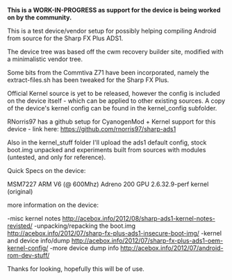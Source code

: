 **This is a WORK-IN-PROGRESS as support for the device is being worked on by the community.**

This is a test device/vendor setup for possibly helping compiling Android from source for the Sharp FX Plus ADS1.

The device tree was based off the cwm recovery builder site, modified with a minimalistic vendor tree.  

Some bits from the Commtiva Z71 have been incorporated, namely the extract-files.sh has been tweaked for the Sharp FX Plus.

Official Kernel source is yet to be released, however the config is included on the device itself - which can be applied to other existing sources.  A copy of the device's kernel config can be found in the kernel_config subfolder.

RNorris97 has a github setup for CyanogenMod + Kernel support for this device - link here:
https://github.com/rnorris97/sharp-ads1

Also in the kernel_stuff folder I'll upload the ads1 default config, stock boot.img unpacked and experiments built from sources with modules (untested, and only for reference).

Quick Specs on the device:

MSM7227 ARM V6 (@ 600Mhz)
Adreno 200 GPU
2.6.32.9-perf kernel (original)

more information on the device:

-misc kernel notes
http://acebox.info/2012/08/sharp-ads1-kernel-notes-revisted/
-unpacking/repacking the boot.img
http://acebox.info/2012/07/sharp-fx-plus-ads1-insecure-boot-img/
-kernel and device info/dump
http://acebox.info/2012/07/sharp-fx-plus-ads1-oem-kernel-config/
-more device dump info
http://acebox.info/2012/07/android-rom-dev-stuff/

Thanks for looking, hopefully this will be of use.
